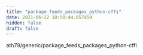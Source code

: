 ```yaml
---
title: "package_feeds_packages_python-cffi"
date: 2021-06-22 10:50:44.057459
hidden: false
draft: false
---
```


ath79/generic/package_feeds_packages_python-cffi

